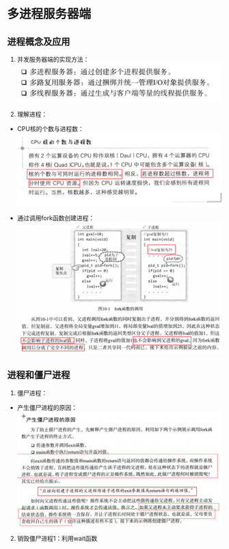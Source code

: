 # 多进程服务器端

## 进程概念及应用

1. 并发服务器端的实现方法：
 ![并发服务器端的实现方法](并发服务器端的实现方法.png)
 
2. 理解进程：
 - CPU核的个数与进程数：
 ![CPU核的个数与进程数](CPU核的个数与进程数.png)
 
 - 通过调用fork函数创建进程：
 ![调用fork函数创建子进程](调用fork函数创建子进程.png)
 
 ## 进程和僵尸进程
 
 1. 僵尸进程：
  - 产生僵尸进程的原因：
  ![产生僵尸进程的原因](产生僵尸进程的原因.png)
  
 2. 销毁僵尸进程1：利用wait函数
 